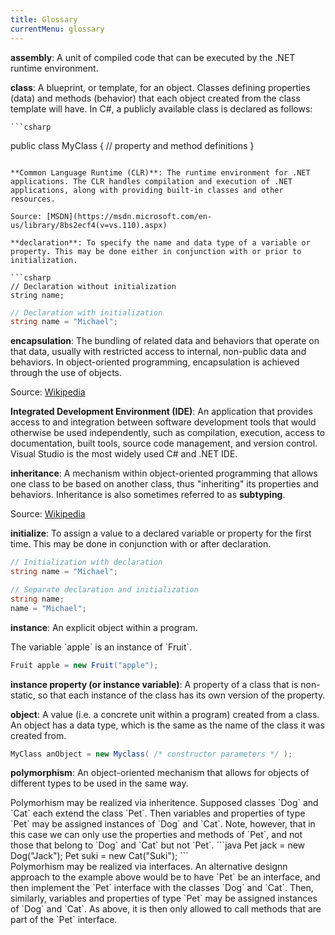 ```yaml
---
title: Glossary
currentMenu: glossary
---
```


**assembly**: A unit of compiled code that can be executed by the .NET runtime environment.

**class**: A blueprint, or template, for an object. Classes defining properties (data) and  methods (behavior) that each object created from the class template will have. In C#, a publicly available class is declared as follows:

    ```csharp
public class MyClass {
    // property and method definitions
}
```

**Common Language Runtime (CLR)**: The runtime environment for .NET applications. The CLR handles compilation and execution of .NET applications, along with providing built-in classes and other resources.

Source: [MSDN](https://msdn.microsoft.com/en-us/library/8bs2ecf4(v=vs.110).aspx)

**declaration**: To specify the name and data type of a variable or property. This may be done either in conjunction with or prior to initialization.

```csharp
// Declaration without initialization
string name;
```

```csharp
// Declaration with initialization
string name = "Michael";
```

**encapsulation**: The bundling of related data and behaviors that operate on that data, usually with restricted access to internal, non-public data and behaviors. In object-oriented programming, encapsulation is achieved through the use of objects.

Source: [Wikipedia](https://en.wikipedia.org/wiki/Encapsulation_(computer_programming))

**Integrated Development Environment (IDE)**: An application that provides access to and integration between software development tools that would otherwise be used independently, such as compilation, execution, access to documentation, built tools, source code management, and version control. Visual Studio is the most widely used C# and .NET IDE.

**inheritance**: A mechanism within object-oriented programming that allows one class to be based on another class, thus "inheriting" its properties and behaviors. Inheritance is also sometimes referred to as **subtyping**.

Source: [Wikipedia](https://en.wikipedia.org/wiki/Inheritance_(object-oriented_programming))

**initialize**: To assign a value to a declared variable or property for the first time. This may be done in conjunction with or after declaration.

<aside class="aside-example" markdown="1">

```csharp
// Initialization with declaration
string name = "Michael";
```

```csharp
// Separate declaration and initialization
string name;
name = "Michael";
```
</aside>

**instance**: An explicit object within a program.

<aside class="aside-example" markdown="1">
The variable `apple` is an instance of `Fruit`.

```csharp
Fruit apple = new Fruit("apple");
```
</aside>

**instance property (or instance variable)**: A property of a class that is non-static, so that each instance of the class has its own version of the property.

**object**: A value (i.e. a concrete unit within a program) created from a class. An object has a data type, which is the same as the name of the class it was created from.

```csharp
MyClass anObject = new Myclass( /* constructor parameters */ );
```

**polymorphism**: An object-oriented mechanism that allows for objects of different types to be used in the same way.

<aside class="aside-example" markdown="1">
Polymorhism may be realized via inheritence. Supposed classes `Dog` and `Cat` each extend the class `Pet`. Then variables and properties of type `Pet` may be assigned instances of `Dog` and `Cat`. Note, however, that in this case we can only use the properties and methods of `Pet`, and not those that belong to `Dog` and `Cat` but not `Pet`.
```java
Pet jack = new Dog("Jack");
Pet suki = new Cat("Suki");
```
</aside>

<aside class="aside-example" markdown="1">
Polymorhism may be realized via interfaces. An alternative designn approach to the example above would be to have `Pet` be an interface, and then implement the `Pet` interface with the classes `Dog` and `Cat`. Then, similarly, variables and properties of type `Pet` may be assigned instances of `Dog` and `Cat`. As above, it is then only allowed to call methods that are part of the `Pet` interface.
</aside>
